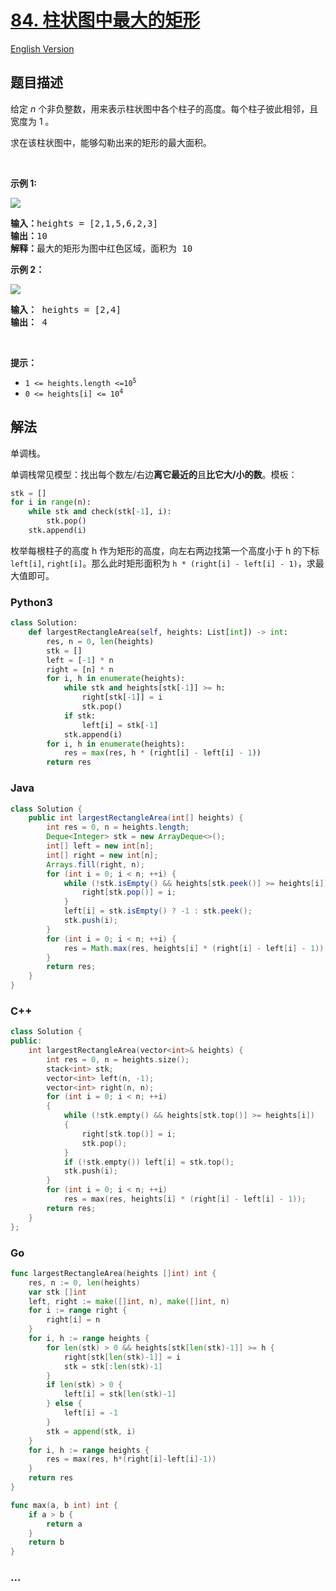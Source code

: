 # [84. 柱状图中最大的矩形](https://leetcode.cn/problems/largest-rectangle-in-histogram)

[English Version](/solution/0000-0099/0084.Largest%20Rectangle%20in%20Histogram/README_EN.md)

## 题目描述

<!-- 这里写题目描述 -->

<p>给定 <em>n</em> 个非负整数，用来表示柱状图中各个柱子的高度。每个柱子彼此相邻，且宽度为 1 。</p>

<p>求在该柱状图中，能够勾勒出来的矩形的最大面积。</p>

<p> </p>

<p><strong>示例 1:</strong></p>

<p><img src="https://fastly.jsdelivr.net/gh/doocs/leetcode@main/solution/0000-0099/0084.Largest%20Rectangle%20in%20Histogram/images/histogram.jpg" /></p>

<pre>
<strong>输入：</strong>heights = [2,1,5,6,2,3]
<strong>输出：</strong>10
<strong>解释：</strong>最大的矩形为图中红色区域，面积为 10
</pre>

<p><strong>示例 2：</strong></p>

<p><img src="https://fastly.jsdelivr.net/gh/doocs/leetcode@main/solution/0000-0099/0084.Largest%20Rectangle%20in%20Histogram/images/histogram-1.jpg" /></p>

<pre>
<strong>输入：</strong> heights = [2,4]
<b>输出：</b> 4</pre>

<p> </p>

<p><strong>提示：</strong></p>

<ul>
	<li><code>1 <= heights.length <=10<sup>5</sup></code></li>
	<li><code>0 <= heights[i] <= 10<sup>4</sup></code></li>
</ul>

## 解法

<!-- 这里可写通用的实现逻辑 -->

单调栈。

单调栈常见模型：找出每个数左/右边**离它最近的**且**比它大/小的数**。模板：

```python
stk = []
for i in range(n):
    while stk and check(stk[-1], i):
        stk.pop()
    stk.append(i)
```

枚举每根柱子的高度 h 作为矩形的高度，向左右两边找第一个高度小于 h 的下标 `left[i]`, `right[i]`。那么此时矩形面积为 `h * (right[i] - left[i] - 1)`，求最大值即可。

<!-- tabs:start -->

### **Python3**

<!-- 这里可写当前语言的特殊实现逻辑 -->

```python
class Solution:
    def largestRectangleArea(self, heights: List[int]) -> int:
        res, n = 0, len(heights)
        stk = []
        left = [-1] * n
        right = [n] * n
        for i, h in enumerate(heights):
            while stk and heights[stk[-1]] >= h:
                right[stk[-1]] = i
                stk.pop()
            if stk:
                left[i] = stk[-1]
            stk.append(i)
        for i, h in enumerate(heights):
            res = max(res, h * (right[i] - left[i] - 1))
        return res
```

### **Java**

<!-- 这里可写当前语言的特殊实现逻辑 -->

```java
class Solution {
    public int largestRectangleArea(int[] heights) {
        int res = 0, n = heights.length;
        Deque<Integer> stk = new ArrayDeque<>();
        int[] left = new int[n];
        int[] right = new int[n];
        Arrays.fill(right, n);
        for (int i = 0; i < n; ++i) {
            while (!stk.isEmpty() && heights[stk.peek()] >= heights[i]) {
                right[stk.pop()] = i;
            }
            left[i] = stk.isEmpty() ? -1 : stk.peek();
            stk.push(i);
        }
        for (int i = 0; i < n; ++i) {
            res = Math.max(res, heights[i] * (right[i] - left[i] - 1));
        }
        return res;
    }
}
```

### **C++**

```cpp
class Solution {
public:
    int largestRectangleArea(vector<int>& heights) {
        int res = 0, n = heights.size();
        stack<int> stk;
        vector<int> left(n, -1);
        vector<int> right(n, n);
        for (int i = 0; i < n; ++i)
        {
            while (!stk.empty() && heights[stk.top()] >= heights[i])
            {
                right[stk.top()] = i;
                stk.pop();
            }
            if (!stk.empty()) left[i] = stk.top();
            stk.push(i);
        }
        for (int i = 0; i < n; ++i)
            res = max(res, heights[i] * (right[i] - left[i] - 1));
        return res;
    }
};
```

### **Go**

```go
func largestRectangleArea(heights []int) int {
	res, n := 0, len(heights)
	var stk []int
	left, right := make([]int, n), make([]int, n)
	for i := range right {
		right[i] = n
	}
	for i, h := range heights {
		for len(stk) > 0 && heights[stk[len(stk)-1]] >= h {
			right[stk[len(stk)-1]] = i
			stk = stk[:len(stk)-1]
		}
		if len(stk) > 0 {
			left[i] = stk[len(stk)-1]
		} else {
			left[i] = -1
		}
		stk = append(stk, i)
	}
	for i, h := range heights {
		res = max(res, h*(right[i]-left[i]-1))
	}
	return res
}

func max(a, b int) int {
	if a > b {
		return a
	}
	return b
}
```

### **...**

```

```

<!-- tabs:end -->
